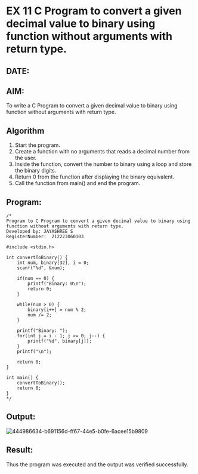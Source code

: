 # EX 11 C Program to convert a given decimal value to binary using function without arguments with return type.
## DATE:
## AIM:
To write a C Program to convert a given decimal value to binary using function without arguments with return type.

## Algorithm
1. Start the program.
2. Create a function with no arguments that reads a decimal number from the user.
3. Inside the function, convert the number to binary using a loop and store the binary digits.
4. Return 0 from the function after displaying the binary equivalent.
5. Call the function from main() and end the program.  

## Program:
```
/*
Program to C Program to convert a given decimal value to binary using function without arguments with return type.
Developed by: JAYASHREE S
RegisterNumber:  212223060103

#include <stdio.h>

int convertToBinary() {
    int num, binary[32], i = 0;
    scanf("%d", &num);

    if(num == 0) {
        printf("Binary: 0\n");
        return 0;
    }

    while(num > 0) {
        binary[i++] = num % 2;
        num /= 2;
    }

    printf("Binary: ");
    for(int j = i - 1; j >= 0; j--) {
        printf("%d", binary[j]);
    }
    printf("\n");

    return 0;
}

int main() {
    convertToBinary();
    return 0;
}
*/
```

## Output:
![444986634-b691156d-ff67-44e5-b0fe-6acee15b9809](https://github.com/user-attachments/assets/8eac6873-db8f-409e-aa59-bb731e5a9d3c)



## Result:
Thus the program was executed and the output was verified successfully.
